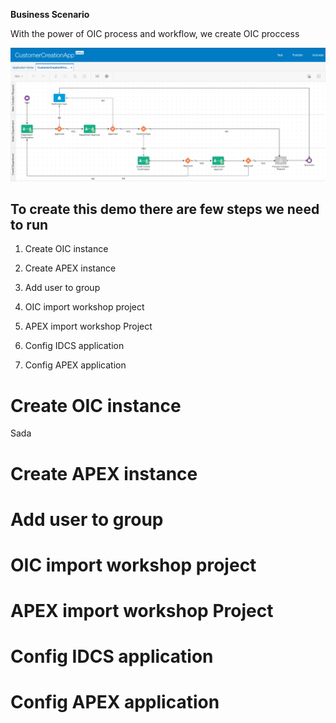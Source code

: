 **Business Scenario**

With the power of OIC process and workflow, we create OIC proccess 

![Snipaste_2021-12-16_15-29-55](images/Snipaste_2021-12-16_15-29-55.png)

## To create this demo there are few steps we need to run

1. Create OIC instance

2. Create APEX instance

3. Add user to group

4. OIC import workshop project

5. APEX import workshop Project

6. Config IDCS application

7. Config APEX application

   

   







# Create OIC instance

Sada







# Create APEX instance





# Add user to group

# OIC import workshop project



# APEX import workshop Project



# Config IDCS application



# Config APEX application
